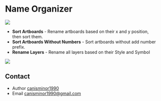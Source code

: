 # Name Organizer

![](https://o4j4l4n7h.qnssl.com/2017-08-03-cover.png)

- **Sort Artboards** - Rename artboards based on their x and y position, then sort them.
- **Sort Artboards Without Numbers** - Sort artboards without add number prefix.
- **Rename Layers** - Rename all layers based on their Style and Symbol

![](https://camo.githubusercontent.com/dbe74379cf2253332f49617cb078bcbab8476fa8/687474703a2f2f736b6574636872756e6e65722e636f6d2f696d672f62616467655f77686974652e706e67)

## Contact
- Author [canisminor1990](https://github.com/canisminor1990)
- Email <canisminor1990@gmail.com>
